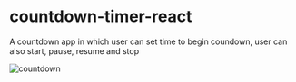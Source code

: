 # countdown-timer-react
A countdown app in which user can set time to begin coundown, user can also start, pause, resume and stop

![countdown](https://github.com/pushpendrakukreti/countdown-timer-react/assets/41129279/a38b05f5-78da-4570-ba4a-9a2ed36773fe)
